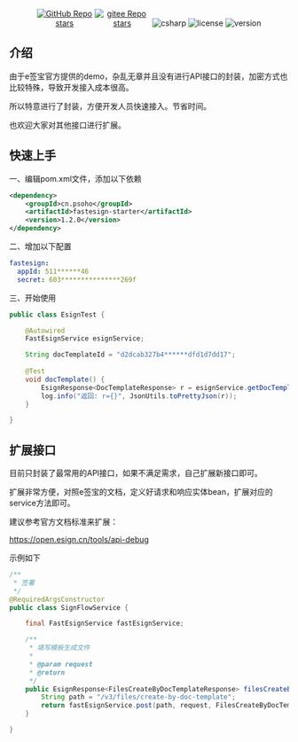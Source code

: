 
<p align="center">
  <a href="https://github.com/psoho/fastesign" class="link github-link" target="_blank"><img style="max-width: 100px;" alt="GitHub Repo stars" src="https://img.shields.io/github/stars/psoho/fastesign?style=social"></a>
  <a href="https://gitee.com/psoho/fastesign" class="link gitee-link" target="_blank"><img style="max-width: 100px;" alt="gitee Repo stars" src="https://gitee.com/psoho/fastesign/badge/star.svg"></a>
  <img alt="csharp" src="https://img.shields.io/badge/language-java-red.svg">
  <img alt="license" src="https://img.shields.io/badge/license-MIT-blue.svg">
  <img alt="version" src="https://img.shields.io/badge/version-1.1.0-brightgreen">
</p>


## 介绍

由于e签宝官方提供的demo，杂乱无章并且没有进行API接口的封装，加密方式也比较特殊，导致开发接入成本很高。

所以特意进行了封装，方便开发人员快速接入。节省时间。

也欢迎大家对其他接口进行扩展。

## 快速上手

一、编辑pom.xml文件，添加以下依赖

```xml
<dependency>
    <groupId>cn.psoho</groupId>
    <artifactId>fastesign-starter</artifactId>
    <version>1.2.0</version>
</dependency>
```


二、增加以下配置

```yaml
fastesign:
  appId: 511******46
  secret: 603***************269f
```

三、开始使用

```java
public class EsignTest {

    @Autowired
    FastEsignService esignService;

    String docTemplateId = "d2dcab327b4******dfd1d7dd17";
    
    @Test
    void docTemplate() {
        EsignResponse<DocTemplateResponse> r = esignService.getDocTemplateService().get(docTemplateId);
        log.info("返回: r={}", JsonUtils.toPrettyJson(r));
    }

}
```


## 扩展接口

目前只封装了最常用的API接口，如果不满足需求，自己扩展新接口即可。

扩展非常方便，对照e签宝的文档，定义好请求和响应实体bean，扩展对应的service方法即可。

建议参考官方文档标准来扩展：

https://open.esign.cn/tools/api-debug


示例如下



```java
/**
 * 签署
 */
@RequiredArgsConstructor
public class SignFlowService {

    final FastEsignService fastEsignService;

    /**
     * 填写模板生成文件
     *
     * @param request
     * @return
     */
    public EsignResponse<FilesCreateByDocTemplateResponse> filesCreateByDocTemplate(FilesCreateByDocTemplateRequest request) {
        String path = "/v3/files/create-by-doc-template";
        return fastEsignService.post(path, request, FilesCreateByDocTemplateResponse.class);
    }

}
```


